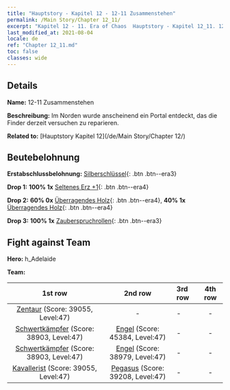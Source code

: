 ```yaml
---
title: "Hauptstory - Kapitel 12 - 12-11 Zusammenstehen"
permalink: /Main Story/Chapter 12_11/
excerpt: "Kapitel 12 - 11. Era of Chaos  Hauptstory - Kapitel 12_11. 12-11 Zusammenstehen"
last_modified_at: 2021-08-04
locale: de
ref: "Chapter 12_11.md"
toc: false
classes: wide
---
```


## Details

 **Name:** 12-11 Zusammenstehen

 **Beschreibung:** Im Norden wurde anscheinend ein Portal entdeckt, das die Finder derzeit versuchen zu reparieren.

 **Related to:** [Hauptstory Kapitel 12](/de/Main Story/Chapter 12/)

## Beutebelohnung

 **Erstabschlussbelohnung:** [Silberschlüssel](/ItemsDE/con_693/){: .btn .btn--era3}

 **Drop 1:** **100% 1x** [Seltenes Erz +1](/ItemsDE/mat_40/){: .btn .btn--era4}

 **Drop 2:** **60% 0x** [Überragendes Holz](/ItemsDE/mat_34/){: .btn .btn--era4}, **40% 1x** [Überragendes Holz](/ItemsDE/mat_34/){: .btn .btn--era4}

 **Drop 3:** **100% 1x** [Zauberspruchrollen](/ItemsDE/con_694/){: .btn .btn--era3}


## Fight against Team
 **Hero:** h_Adelaide

 **Team:**


  | 1st row | 2nd row | 3rd row | 4th row |
  |:----:|:----:|:----|:----:|
  | [Zentaur](/de/units/Centaur/) (Score: 39055, Level:47)  | - | - | - |
  | [Schwertkämpfer](/de/units/Swordsman/) (Score: 38903, Level:47)  | [Engel](/de/units/Angel/) (Score: 45384, Level:47)  | - | - |
  | [Schwertkämpfer](/de/units/Swordsman/) (Score: 38903, Level:47)  | [Engel](/de/units/Angel/) (Score: 38979, Level:47)  | - | - |
  | [Kavallerist](/de/units/Cavalier/) (Score: 39055, Level:47)  | [Pegasus](/de/units/Pegasus/) (Score: 39208, Level:47)  | - | - |


